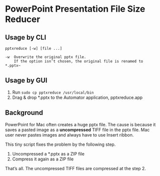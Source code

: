 # PowerPoint Presentation File Size Reducer #

## Usage by CLI ##

```
pptxreduce [-w] [file ...]

-w  Overwrite the original pptx file.
    If the option isn’t chosen, the original file is renamed to *.pptx~
```

## Usage by GUI ##

1. Run `sudo cp pptxreduce /usr/local/bin`
2. Drag & drop \*.pptx to the Automator application, pptxreduce.app

## Background ##

PowerPoint for Mac often creates a huge pptx file. The cause is because it saves a pasted image as a **uncompressed** TIFF file in the pptx file. Mac user never pastes images and always have to use Insert ribbon.

This tiny script fixes the problem by the following step.

1. Uncompressed a \*.pptx as a ZIP file
1. Compress it again as a ZIP file

That’s all. The uncompressed TIFF files are compressed at the step 2.
